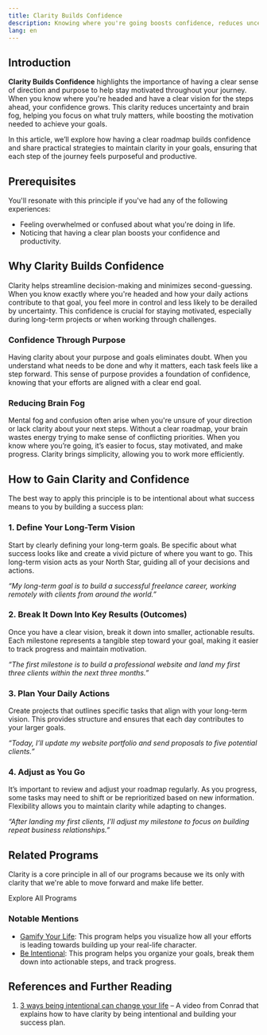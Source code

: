 ```yaml
---
title: Clarity Builds Confidence
description: Knowing where you're going boosts confidence, reduces uncertainty, and keeps you motivated throughout the journey.
lang: en
---
```


## Introduction

**Clarity Builds Confidence** highlights the importance of having a clear sense of direction and purpose to help stay motivated throughout your journey. When you know where you're headed and have a clear vision for the steps ahead, your confidence grows. This clarity reduces uncertainty and brain fog, helping you focus on what truly matters, while boosting the motivation needed to achieve your goals.

In this article, we’ll explore how having a clear roadmap builds confidence and share practical strategies to maintain clarity in your goals, ensuring that each step of the journey feels purposeful and productive.

## Prerequisites

You'll resonate with this principle if you've had any of the following experiences:
- Feeling overwhelmed or confused about what you're doing in life.
- Noticing that having a clear plan boosts your confidence and productivity.

## Why Clarity Builds Confidence

Clarity helps streamline decision-making and minimizes second-guessing. When you know exactly where you're headed and how your daily actions contribute to that goal, you feel more in control and less likely to be derailed by uncertainty. This confidence is crucial for staying motivated, especially during long-term projects or when working through challenges.

### Confidence Through Purpose

Having clarity about your purpose and goals eliminates doubt. When you understand what needs to be done and why it matters, each task feels like a step forward. This sense of purpose provides a foundation of confidence, knowing that your efforts are aligned with a clear end goal.

### Reducing Brain Fog

Mental fog and confusion often arise when you're unsure of your direction or lack clarity about your next steps. Without a clear roadmap, your brain wastes energy trying to make sense of conflicting priorities. When you know where you’re going, it’s easier to focus, stay motivated, and make progress. Clarity brings simplicity, allowing you to work more efficiently.

## How to Gain Clarity and Confidence

The best way to apply this principle is to be intentional about what success means to you by building a success plan:

### 1. Define Your Long-Term Vision

Start by clearly defining your long-term goals. Be specific about what success looks like and create a vivid picture of where you want to go. This long-term vision acts as your North Star, guiding all of your decisions and actions.

_“My long-term goal is to build a successful freelance career, working remotely with clients from around the world.”_

### 2. Break It Down Into Key Results (Outcomes)

Once you have a clear vision, break it down into smaller, actionable results. Each milestone represents a tangible step toward your goal, making it easier to track progress and maintain motivation.

_“The first milestone is to build a professional website and land my first three clients within the next three months.”_

### 3. Plan Your Daily Actions

Create projects that outlines specific tasks that align with your long-term vision. This provides structure and ensures that each day contributes to your larger goals.

_“Today, I’ll update my website portfolio and send proposals to five potential clients.”_

### 4. Adjust as You Go

It’s important to review and adjust your roadmap regularly. As you progress, some tasks may need to shift or be reprioritized based on new information. Flexibility allows you to maintain clarity while adapting to changes.

_“After landing my first clients, I’ll adjust my milestone to focus on building repeat business relationships.”_

## Related Programs


Clarity is a core principle in all of our programs because we its only with clarity that we're able to move forward and make life better.

<ButtonLink to="/unlock-your-potential/programs">Explore All Programs</ButtonLink>

### Notable Mentions

- [Gamify Your Life](/unlock-your-potential/programs/gamify-your-life): This program helps you visualize how all your efforts is leading towards building up your real-life character.
- [Be Intentional](/unlock-your-potential/programs/be-intentional): This program helps you organize your goals, break them down into actionable steps, and track progress.

## References and Further Reading

1. [3 ways being intentional can change your life](https://youtu.be/57jZikDOI60) – A video from Conrad that explains how to have clarity by being intentional and building your success plan.